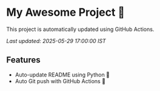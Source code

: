 # My Awesome Project 🚀

This project is automatically updated using GitHub Actions.

_Last updated: 2025-05-29 17:00:00 IST_

## Features
- Auto-update README using Python 🐍
- Auto Git push with GitHub Actions 🤖
